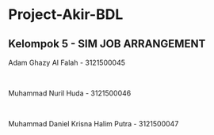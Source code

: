 # Project-Akir-BDL
<h2>Kelompok 5 - SIM JOB ARRANGEMENT</h2>

<p>Adam Ghazy Al Falah - 3121500045</p>
<br />
<p>Muhammad Nuril Huda - 3121500046</p>
<br />
<p>Muhammad Daniel Krisna Halim Putra - 3121500047</p>
